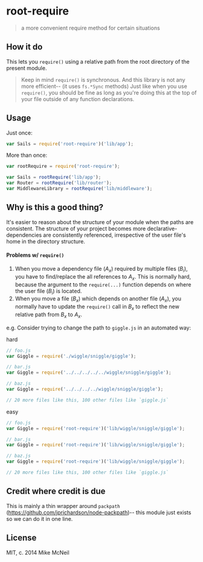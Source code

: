 root-require
============
> a more convenient require method for certain situations


## How it do
This lets you `require()` using a relative path from the root directory of the present module.

> Keep in mind `require()` is synchronous.  And this library is not any more efficient-- (it uses `fs.*Sync` methods)
> Just like when you use `require()`, you should be fine as long as you're doing this at the top of your file outside of any function declarations.



## Usage

Just once:
```javascript
var Sails = require('root-require')('lib/app');
```

More than once:
```javascript
var rootRequire = require('root-require');

var Sails = rootRequire('lib/app');
var Router = rootRequire('lib/router');
var MiddlewareLibrary = rootRequire('lib/middleware');
```



## Why is this a good thing?

It's easier to reason about the structure of your module when the paths are consistent.  The structure of your project becomes more declarative- dependencies are consistently referenced, irrespective of the user file's home in the directory structure.

#### Problems w/ `require()`

1. When you move a dependency file (_A<sub>x</sub>_) required by multiple files (_B<sub>i</sub>_), you have to find/replace the all references to _A<sub>x</sub>_.  This is normally hard, because the argument to the `require(...)` function depends on where the user file (_B<sub>i</sub>_) is located.
2. When you move a file (_B<sub>x</sub>_) which depends on another file (_A<sub>x</sub>_), you normally have to update the `require()` call in _B<sub>x</sub>_ to reflect the new relative path from _B<sub>x</sub>_ to _A<sub>x</sub>_.

e.g. Consider trying to change the path to `giggle.js` in an automated way:

hard 
```javascript
// foo.js
var Giggle = require('./wiggle/sniggle/giggle');

// bar.js
var Giggle = require('../../../../../wiggle/sniggle/giggle');

// baz.js
var Giggle = require('../../../../wiggle/sniggle/giggle');

// 20 more files like this, 100 other files like `giggle.js`
```

easy
```javascript
// foo.js
var Giggle = require('root-require')('lib/wiggle/sniggle/giggle');

// bar.js
var Giggle = require('root-require')('lib/wiggle/sniggle/giggle');

// baz.js
var Giggle = require('root-require')('lib/wiggle/sniggle/giggle');

// 20 more files like this, 100 other files like `giggle.js`
```






## Credit where credit is due
This is mainly a thin wrapper around `packpath` (https://github.com/jprichardson/node-packpath)-- this module just exists so we can do it in one line.


## License

MIT, c. 2014 Mike McNeil
